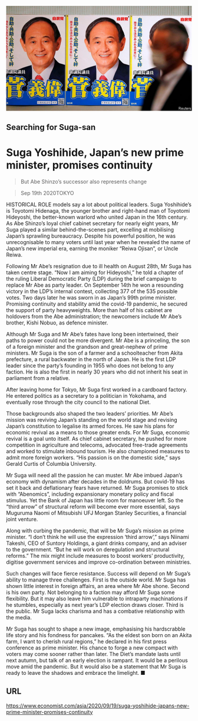 ![](./images/20200919_ASP001_0.jpg)

## Searching for Suga-san

# Suga Yoshihide, Japan’s new prime minister, promises continuity

> But Abe Shinzo’s successor also represents change

> Sep 19th 2020TOKYO

HISTORICAL ROLE models say a lot about political leaders. Suga Yoshihide’s is Toyotomi Hidenaga, the younger brother and right-hand man of Toyotomi Hideyoshi, the better-known warlord who united Japan in the 16th century. As Abe Shinzo’s loyal chief cabinet secretary for nearly eight years, Mr Suga played a similar behind-the-scenes part, excelling at mobilising Japan’s sprawling bureaucracy. Despite his powerful position, he was unrecognisable to many voters until last year when he revealed the name of Japan’s new imperial era, earning the moniker “Reiwa Ojisan”, or Uncle Reiwa.

Following Mr Abe’s resignation due to ill health on August 28th, Mr Suga has taken centre stage. “Now I am aiming for Hideyoshi,” he told a chapter of the ruling Liberal Democratic Party (LDP) during the brief campaign to replace Mr Abe as party leader. On September 14th he won a resounding victory in the LDP’s internal contest, collecting 377 of the 535 possible votes. Two days later he was sworn in as Japan’s 99th prime minister. Promising continuity and stability amid the covid-19 pandemic, he secured the support of party heavyweights. More than half of his cabinet are holdovers from the Abe administration; the newcomers include Mr Abe’s brother, Kishi Nobuo, as defence minister.

Although Mr Suga and Mr Abe’s fates have long been intertwined, their paths to power could not be more divergent. Mr Abe is a princeling, the son of a foreign minister and the grandson and great-nephew of prime ministers. Mr Suga is the son of a farmer and a schoolteacher from Akita prefecture, a rural backwater in the north of Japan. He is the first LDP leader since the party’s founding in 1955 who does not belong to any faction. He is also the first in nearly 30 years who did not inherit his seat in parliament from a relative.

After leaving home for Tokyo, Mr Suga first worked in a cardboard factory. He entered politics as a secretary to a politician in Yokohama, and eventually rose through the city council to the national Diet.

Those backgrounds also shaped the two leaders’ priorities. Mr Abe’s mission was reviving Japan’s standing on the world stage and revising Japan’s constitution to legalise its armed forces. He saw his plans for economic revival as a means to those greater ends. For Mr Suga, economic revival is a goal unto itself. As chief cabinet secretary, he pushed for more competition in agriculture and telecoms, advocated free-trade agreements and worked to stimulate inbound tourism. He also championed measures to admit more foreign workers. “His passion is on the domestic side,” says Gerald Curtis of Columbia University.

Mr Suga will need all the passion he can muster. Mr Abe imbued Japan’s economy with dynamism after decades in the doldrums. But covid-19 has set it back and deflationary fears have returned. Mr Suga promises to stick with “Abenomics”, including expansionary monetary policy and fiscal stimulus. Yet the Bank of Japan has little room for manoeuver left. So the “third arrow” of structural reform will become ever more essential, says Muguruma Naomi of Mitsubishi UFJ Morgan Stanley Securities, a financial joint venture.

Along with curbing the pandemic, that will be Mr Suga’s mission as prime minister. “I don’t think he will use the expression ‘third arrow’,” says Niinami Takeshi, CEO of Suntory Holdings, a giant drinks company, and an adviser to the government. “But he will work on deregulation and structural reforms.” The mix might include measures to boost workers’ productivity, digitise government services and improve co-ordination between ministries.

Such changes will face fierce resistance. Success will depend on Mr Suga’s ability to manage three challenges. First is the outside world. Mr Suga has shown little interest in foreign affairs, an area where Mr Abe shone. Second is his own party. Not belonging to a faction may afford Mr Suga some flexibility. But it may also leave him vulnerable to intraparty machinations if he stumbles, especially as next year’s LDP election draws closer. Third is the public. Mr Suga lacks charisma and has a combative relationship with the media.

Mr Suga has sought to shape a new image, emphasising his hardscrabble life story and his fondness for pancakes. “As the eldest son born on an Akita farm, I want to cherish rural regions,” he declared in his first press conference as prime minister. His chance to forge a new compact with voters may come sooner rather than later. The Diet’s mandate lasts until next autumn, but talk of an early election is rampant. It would be a perilous move amid the pandemic. But it would also be a statement that Mr Suga is ready to leave the shadows and embrace the limelight. ■

## URL

https://www.economist.com/asia/2020/09/19/suga-yoshihide-japans-new-prime-minister-promises-continuity
